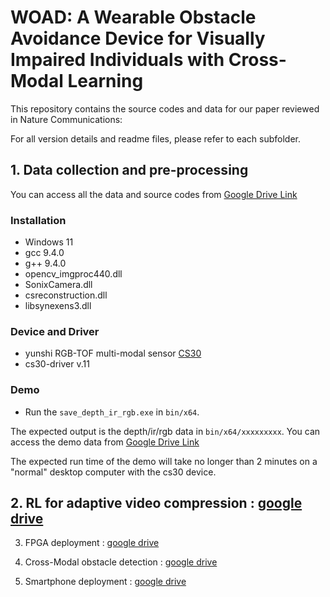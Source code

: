 # WOAD: A Wearable Obstacle Avoidance Device for Visually Impaired Individuals with Cross-Modal Learning

This repository contains the source codes and data for our paper reviewed in Nature Communications:

For all version details and readme files, please refer to each subfolder.

## 1. Data collection and pre-processing

You can access all the data and source codes from [Google Drive Link](https://drive.google.com/file/d/1wmSLaWwfrAhYCl45vA9duIuWpEkHk4q8/view?usp=sharing)

### Installation
* Windows 11
* gcc 9.4.0
* g++ 9.4.0
* opencv_imgproc440.dll
* SonixCamera.dll
* csreconstruction.dll
* libsynexens3.dll

### Device and Driver
* yunshi RGB-TOF multi-modal sensor [CS30](https://support.tofsensors.com/product/CS30.html)
* cs30-driver v.11

### Demo
* Run the `save_depth_ir_rgb.exe` in `bin/x64`.

The expected output is the depth/ir/rgb data in `bin/x64/xxxxxxxxx`.
You can access the demo data from [Google Drive Link](https://drive.google.com/file/d/1wmSLaWwfrAhYCl45vA9duIuWpEkHk4q8/view?usp=sharing)

The expected run time of the demo will take no longer than 2 minutes on a "normal" desktop computer with the cs30 device.


## 2. RL for adaptive video compression : [google drive](https://drive.google.com/file/d/1qkGsaKZv7PPvwZIAGaCzVvOe59MqIPkk/view?usp=sharing)

3. FPGA deployment : [google drive](https://drive.google.com/file/d/1PExD1QZmMm3K0I-1pPuamR4yuenDzLP_/view?usp=sharing)

4. Cross-Modal obstacle detection : [google drive](https://drive.google.com/file/d/1rUKuZdITwKC5Puv39rheigj6lne3HswW/view?usp=sharing)

5. Smartphone deployment : [google drive](https://drive.google.com/file/d/1Kava0aKGvZWK7KlZPpPcejlNSpcZgbpT/view?usp=sharing)
